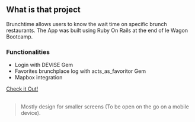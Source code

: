
## What is that project
Brunchtime allows users to know the wait time on specific brunch restaurants.
The App was built using Ruby On Rails at the end of le Wagon Bootcamp.

### Functionalities
* Login with DEVISE Gem
* Favorites brunchplace log with acts_as_favoritor Gem
* Mapbox integration

[Check it Out!](https://brunchtime-production.up.railway.app/)
<br>
<br>
>Mostly design for smaller screens (To be open on the go on a mobile device).
